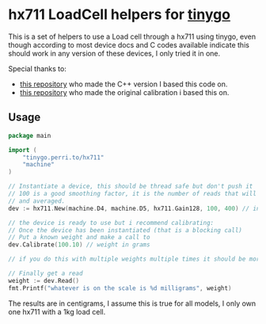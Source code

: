 # hx711 LoadCell helpers for [tinygo](https://tinygo.org/)


This is a set of helpers to use a Load cell through a hx711 using tinygo, 
even though according to most device docs and C codes available indicate this
should work in any version of these devices, I only tried it in one.

Special thanks to:
* [this repository](https://github.com/bogde/HX711) who made the C++ version I based this code on.
* [this repository](https://github.com/olkal/HX711_ADC) who made the original calibration i based this on.

## Usage

```go
package main

import (
	"tinygo.perri.to/hx711"
	"machine"
)

// Instantiate a device, this should be thread safe but don't push it
// 100 is a good smoothing factor, it is the number of reads that will be made in raw per Read call
// and averaged.
dev := hx711.New(machine.D4, machine.D5, hx711.Gain128, 100, 400) // in millis, is a good time to wait for the device

// the device is ready to use but i recommend calibrating:
// Once the device has been instantiated (that is a blocking call)
// Put a known weight and make a call to
dev.Calibrate(100.10) // weight in grams

// if you do this with multiple weights multiple times it should be more accurate.

// Finally get a read
weight := dev.Read()
fmt.Printf("whatever is on the scale is %d milligrams", weight)

```

The results are in centigrams, I assume this is true for all models, I only own one hx711 with a 1kg load cell.
